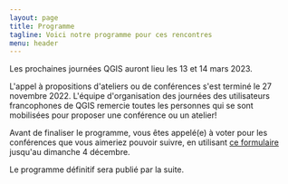 ```yaml
---
layout: page
title: Programme
tagline: Voici notre programme pour ces rencontres
menu: header
---
```


Les prochaines journées QGIS auront lieu les 13 et 14 mars 2023.

L'appel à propositions d'ateliers ou de conférences s'est terminé le 27 novembre 2022. L'équipe d'organisation des journées des utilisateurs francophones de QGIS remercie toutes les personnes qui se sont mobilisées pour proposer une conférence ou un atelier!

Avant de finaliser le programme, vous êtes appelé(e) à voter pour les conférences que vous aimeriez pouvoir suivre, en utilisant [ce formulaire](https://sondage.osgeo.asso.fr/index.php/617441) jusqu'au dimanche 4 décembre.

Le programme définitif sera publié par la suite.


